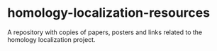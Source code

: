 # homology-localization-resources

A repository with copies of papers, posters and links related to the homology localization project.

